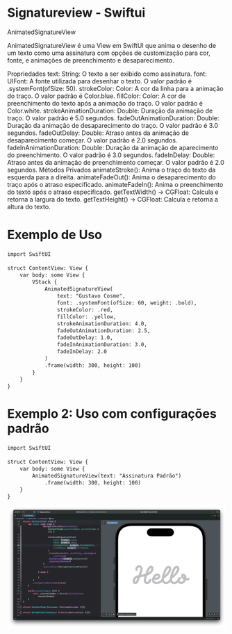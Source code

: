 # Signatureview - Swiftui

AnimatedSignatureView

AnimatedSignatureView é uma View em SwiftUI que anima o desenho de um texto como uma assinatura com opções de customização para cor, fonte, e animações de preenchimento e desaparecimento.

Propriedades
text: String: O texto a ser exibido como assinatura.
font: UIFont: A fonte utilizada para desenhar o texto. O valor padrão é .systemFont(ofSize: 50).
strokeColor: Color: A cor da linha para a animação do traço. O valor padrão é Color.blue.
fillColor: Color: A cor de preenchimento do texto após a animação do traço. O valor padrão é Color.white.
strokeAnimationDuration: Double: Duração da animação de traço. O valor padrão é 5.0 segundos.
fadeOutAnimationDuration: Double: Duração da animação de desaparecimento do traço. O valor padrão é 3.0 segundos.
fadeOutDelay: Double: Atraso antes da animação de desaparecimento começar. O valor padrão é 2.0 segundos.
fadeInAnimationDuration: Double: Duração da animação de aparecimento do preenchimento. O valor padrão é 3.0 segundos.
fadeInDelay: Double: Atraso antes da animação de preenchimento começar. O valor padrão é 2.0 segundos.
Métodos Privados
animateStroke(): Anima o traço do texto da esquerda para a direita.
animateFadeOut(): Anima o desaparecimento do traço após o atraso especificado.
animateFadeIn(): Anima o preenchimento do texto após o atraso especificado.
getTextWidth() -> CGFloat: Calcula e retorna a largura do texto.
getTextHeight() -> CGFloat: Calcula e retorna a altura do texto.

# Exemplo de Uso

    import SwiftUI
    
    struct ContentView: View {
        var body: some View {
            VStack {
                AnimatedSignatureView(
                    text: "Gustavo Cosme",
                    font: .systemFont(ofSize: 60, weight: .bold),
                    strokeColor: .red,
                    fillColor: .yellow,
                    strokeAnimationDuration: 4.0,
                    fadeOutAnimationDuration: 2.5,
                    fadeOutDelay: 1.0,
                    fadeInAnimationDuration: 3.0,
                    fadeInDelay: 2.0
                )
                .frame(width: 300, height: 100)
            }
        }
    }

# Exemplo 2: Uso com configurações padrão

    import SwiftUI
    
    struct ContentView: View {
        var body: some View {
            AnimatedSignatureView(text: "Assinatura Padrão")
                .frame(width: 300, height: 100)
        }
    }

![alt text](https://github.com/gustavocosme/signatureview-swiftui/blob/main/videos/AnimatedSignatureView%20-%20horizontal.png)



